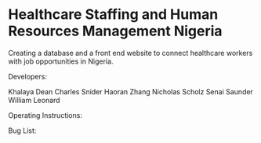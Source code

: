# Healthcare Staffing and Human Resources Management Nigeria

Creating a database and a front end website to connect healthcare workers with job opportunities in Nigeria.

Developers:

Khalaya Dean
Charles Snider
Haoran Zhang
Nicholas Scholz
Senai Saunder
William Leonard

Operating Instructions:

Bug List: 
